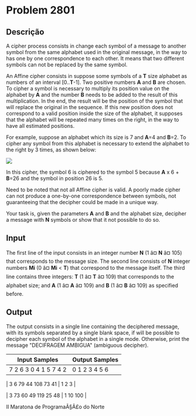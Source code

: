 # Problem 2801

Descrição
----------

A cipher process consists in change each symbol of a message to another symbol from the same alphabet used in the original message, in the way to has one by one correspondence to each other. It means that two different symbols can not be replaced by the same symbol.

An Affine cipher consists in suppose some symbols of a **T** size alphabet as numbers of an interval [0..**T**-1]. Two positive numbers **A** and **B** are chosen. To cipher a symbol is necessary to multiply its position value on the alphabet by **A** and the number **B** needs to be added to the result of this multiplication. In the end, the result will be the position of the symbol that will replace the original in the sequence. If this new position does not correspond to a valid position inside the size of the alphabet, it supposes that the alphabet will be repeated many times on the right, in the way to have all estimated positions.

For example, suppose an alphabet which its size is 7 and **A**=4 and **B**=2. To cipher any symbol from this alphabet is necessary to extend the alphabet to the right by 3 times, as shown below:

![](https://resources.beecrowd.com/gallery/images/contests/UOJ_360_H.png)

In this cipher, the symbol 6 is ciphered to the symbol 5 because **A** x 6 + **B**=26 and the symbol in position 26 is 5.

Need to be noted that not all Affine cipher is valid. A poorly made cipher can not produce a one-by-one correspondence between symbols, not guaranteeing that the decipher could be made in a unique way.

Your task is, given the parameters **A** and **B** and the alphabet size, decipher a message with **N** symbols or show that it not possible to do so.

Input
-----

The first line of the input consists in an integer number **N** (1 â¤ **N** â¤ 105) that corresponds to the message size. The second line consists of **N** integer numbers **Mi** (0 â¤ **Mi** < **T**) that correspond to the message itself. The third line contains three integers: **T** (1 â¤ **T** â¤ 109) that corresponds to the alphabet size; and **A** (1 â¤ **A** â¤ 109) and **B** (1 â¤ **B** â¤ 109) as specified before.

Output
------

The output consists in a single line containing the deciphered message, with its symbols separated by a single blank space, if will be possible to decipher each symbol of the alphabet in a single mode. Otherwise, print the message "DECIFRAGEM AMBIGUA" (ambiguous decipher).


| Input Samples | Output Samples |
| --- | --- |
| 7  2 6 3 0 4 1 5  7 4 2 | 0 1 2 3 4 5 6 |

| 3  6 79 44  108 73 41 | 1 2 3 |

| 3  73 60 49  119 25 48 | 1 10 100 |

II Maratona de ProgramaÃ§Ã£o do Norte

